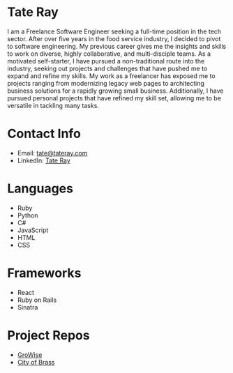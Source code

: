 # Tate Ray
I am a Freelance Software Engineer seeking a full-time position in the tech sector. After over five years in the food service industry, I decided to pivot to software engineering. My previous career gives me the insights and skills to work on diverse, highly collaborative, and multi-disciple teams. As a motivated self-starter, I have pursued a non-traditional route into the industry, seeking out projects and challenges that have pushed me to expand and refine my skills. My work as a freelancer has exposed me to projects ranging from modernizing legacy web pages to architecting business solutions for a rapidly growing small business.  Additionally, I have pursued personal projects that have refined my skill set, allowing me to be versatile in tackling many tasks.

# Contact Info

 - Email: tate@tateray.com
 - LinkedIn: [Tate Ray](https://www.linkedin.com/in/tateray/) 
 
 # Languages
 - Ruby
 - Python
 - C#
 - JavaScript
 - HTML
 - CSS
 
# Frameworks
- React
- Ruby on Rails
- Sinatra

# Project Repos

- [GroWise](https://github.com/RogueStateTechnologies/hydro) 
- [City of Brass](https://github.com/tjray-dev/city-of-bras)
